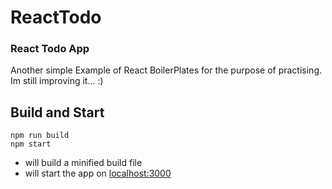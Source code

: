 # ReactTodo
### React Todo App

Another simple Example of React BoilerPlates for the purpose of practising.
Im still improving it... :)

## Build and Start

```
npm run build
npm start
```
- will build a minified build file
- will start the app on [localhost:3000](http://localhost:3000)
